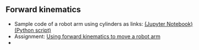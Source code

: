 ## Forward kinematics 


- Sample code of a robot arm using cylinders as links: [(Jupyter Notebook)](https://github.com/eraldoribeiro/robot-arm-3D-basic/blob/main/robot3D_basic.ipynb) [(Python script)](https://github.com/eraldoribeiro/robot-arm-3D-basic/blob/main/robot3D_basic.py)
- Assignment: [Using forward kinematics to move a robot arm](https://github.com/eraldoribeiro/kinematic_chain/blob/main/animation_forwardKinematics.pdf)
- 
